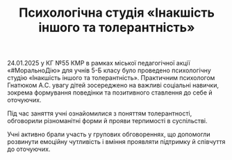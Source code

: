 ﻿---
title: Психологічна студія «Інакшість іншого та толерантність»
---

24.01.2025 у КГ №55 КМР в рамках міської педагогічної акції «#МоральноДію» для учнів 5-Б класу було проведено психологічну студію «Інакшість іншого та толерантність».  Практичним психологом Гнатюком А.С. увагу  дітей зосереджено на важливі соціальні навички, зокрема формування поведінки та позитивного ставлення до себе й оточуючих.

Під час заняття учні ознайомилися з поняттям толерантності, обговорили різноманітні форми й прояви терпимості в суспільстві.

Учні активно брали участь у групових обговореннях, що допомогли розвинути емоційну чутливість і вміння проявляти підтримку й співчуття до оточуючих.

<slideshow />